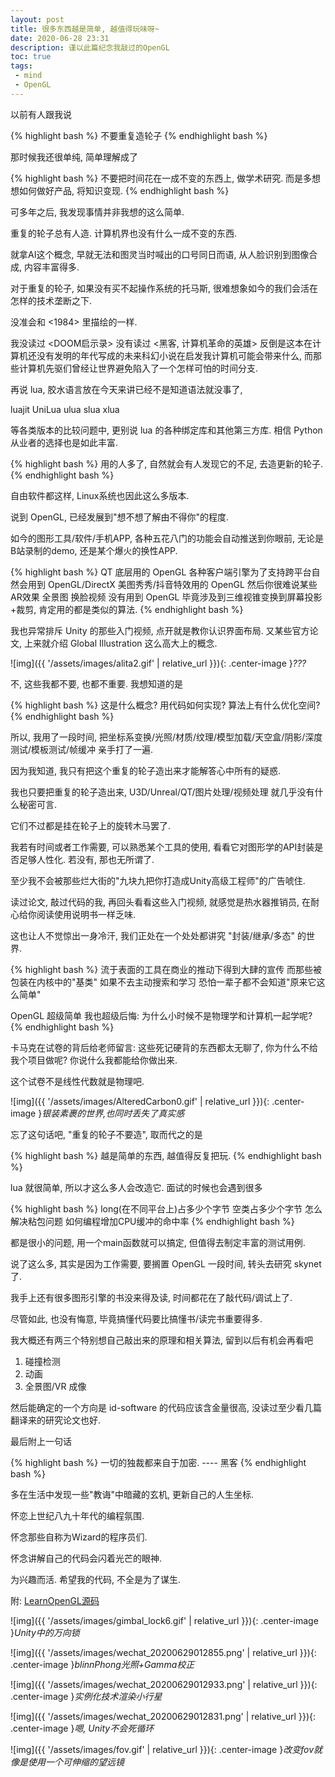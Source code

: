 ```yaml
---
layout: post
title: 很多东西越是简单, 越值得玩味呀~
date: 2020-06-28 23:31
description: 谨以此篇纪念我敲过的OpenGL
toc: true
tags:
 - mind
 - OpenGL
---
```


以前有人跟我说

{% highlight bash %}
不要重复造轮子
{% endhighlight bash %}

那时候我还很单纯, 简单理解成了

{% highlight bash %}
不要把时间花在一成不变的东西上, 做学术研究.
而是多想想如何做好产品, 将知识变现.
{% endhighlight bash %}

可多年之后, 我发现事情并非我想的这么简单.

重复的轮子总有人造. 计算机界也没有什么一成不变的东西.

就拿AI这个概念, 早就无法和图灵当时喊出的口号同日而语, 从人脸识别到图像合成, 内容丰富得多.

对于重复的轮子, 如果没有买不起操作系统的托马斯, 很难想象如今的我们会活在怎样的技术垄断之下.

没准会和 <1984> 里描绘的一样.

我没读过 <DOOM启示录> 没有读过 <黑客, 计算机革命的英雄> 反倒是这本在计算机还没有发明的年代写成的未来科幻小说在启发我计算机可能会带来什么, 而那些计算机先驱们曾经让世界避免陷入了一个怎样可怕的时间分支.

再说 lua, 胶水语言放在今天来讲已经不是知道语法就没事了, 

luajit UniLua ulua slua xlua

等各类版本的比较问题中, 更别说 lua 的各种绑定库和其他第三方库. 相信 Python 从业者的选择也是如此丰富.

{% highlight bash %}
用的人多了, 自然就会有人发现它的不足, 去造更新的轮子.
{% endhighlight bash %}

自由软件都这样, Linux系统也因此这么多版本.

说到 OpenGL, 已经发展到"想不想了解由不得你"的程度.

如今的图形工具/软件/手机APP, 各种五花八门的功能会自动推送到你眼前, 无论是B站录制的demo, 还是某个爆火的换性APP.

{% highlight bash %}
QT 底层用的 OpenGL
各种客户端引擎为了支持跨平台自然会用到 OpenGL/DirectX
美图秀秀/抖音特效用的 OpenGL
然后你很难说某些AR效果 全景图 换脸视频 没有用到 OpenGL
毕竟涉及到三维视锥变换到屏幕投影+裁剪, 肯定用的都是类似的算法.
{% endhighlight bash %}

我也异常排斥 Unity 的那些入门视频, 点开就是教你认识界面布局. 又某些官方论文, 上来就介绍 Global Illustration 这么高大上的概念.

![img]({{ '/assets/images/alita2.gif' | relative_url }}){: .center-image }*???*

不, 这些我都不要, 也都不重要. 我想知道的是

{% highlight bash %}
这是什么概念?
用代码如何实现?
算法上有什么优化空间?
{% endhighlight bash %}

所以, 我用了一段时间, 把坐标系变换/光照/材质/纹理/模型加载/天空盒/阴影/深度测试/模板测试/帧缓冲 亲手打了一遍.

因为我知道, 我只有把这个重复的轮子造出来才能解答心中所有的疑惑.

我也只要把重复的轮子造出来, U3D/Unreal/QT/图片处理/视频处理 就几乎没有什么秘密可言.

它们不过都是挂在轮子上的旋转木马罢了. 

我若有时间或者工作需要, 可以熟悉某个工具的使用, 看看它对图形学的API封装是否足够人性化. 若没有, 那也无所谓了.

至少我不会被那些烂大街的"九块九把你打造成Unity高级工程师"的广告唬住.

读过论文, 敲过代码的我, 再回头看看这些入门视频, 就感觉是热水器推销员, 在耐心给你阅读使用说明书一样乏味.

这也让人不觉惊出一身冷汗, 我们正处在一个处处都讲究 "封装/继承/多态" 的世界.

{% highlight bash %}
流于表面的工具在商业的推动下得到大肆的宣传
而那些被包装在内核中的"基类"
如果不去主动搜索和学习
恐怕一辈子都不会知道"原来它这么简单"

OpenGL 超级简单
我也超级后悔: 为什么小时候不是物理学和计算机一起学呢?
{% endhighlight bash %}

卡马克在试卷的背后给老师留言: 这些死记硬背的东西都太无聊了, 你为什么不给我个项目做呢? 你说什么我都能给你做出来.

这个试卷不是线性代数就是物理吧.

![img]({{ '/assets/images/AlteredCarbon0.gif' | relative_url }}){: .center-image }*银装素裹的世界,也同时丢失了真实感*

忘了这句话吧, "重复的轮子不要造", 取而代之的是

{% highlight bash %}
越是简单的东西, 越值得反复把玩.
{% endhighlight bash %}

lua 就很简单, 所以才这么多人会改造它. 面试的时候也会遇到很多

{% highlight bash %}
long(在不同平台上)占多少个字节
空类占多少个字节
怎么解决粘包问题
如何编程增加CPU缓冲的命中率
{% endhighlight bash %}

都是很小的问题, 用一个main函数就可以搞定, 但值得去制定丰富的测试用例.

说了这么多, 其实是因为工作需要, 要搁置 OpenGL 一段时间, 转头去研究 skynet 了.

我手上还有很多图形引擎的书没来得及读, 时间都花在了敲代码/调试上了.

尽管如此, 也没有悔意, 毕竟搞懂代码要比搞懂书/读完书重要得多.

我大概还有两三个特别想自己敲出来的原理和相关算法, 留到以后有机会再看吧

1. 碰撞检测
2. 动画
3. 全景图/VR 成像

然后能确定的一个方向是 id-software 的代码应该含金量很高, 没读过至少看几篇翻译来的研究论文也好.

最后附上一句话

{% highlight bash %}
一切的独裁都来自于加密.
---- 黑客
{% endhighlight bash %}

多在生活中发现一些"教诲"中暗藏的玄机, 更新自己的人生坐标.

怀恋上世纪八九十年代的编程氛围.

怀念那些自称为Wizard的程序员们.

怀念讲解自己的代码会闪着光芒的眼神.

为兴趣而活. 希望我的代码, 不全是为了谋生.

附: [LearnOpenGL源码](https://github.com/Ron2014/Learn_OpenGL)

![img]({{ '/assets/images/gimbal_lock6.gif' | relative_url }}){: .center-image }*Unity中的万向锁*

![img]({{ '/assets/images/wechat_20200629012855.png' | relative_url }}){: .center-image }*blinnPhong光照+Gamma校正*

![img]({{ '/assets/images/wechat_20200629012933.png' | relative_url }}){: .center-image }*实例化技术渲染小行星*

![img]({{ '/assets/images/wechat_20200629012831.png' | relative_url }}){: .center-image }*嗯, Unity不会死循环*

![img]({{ '/assets/images/fov.gif' | relative_url }}){: .center-image }*改变fov就像是使用一个可伸缩的望远镜*
